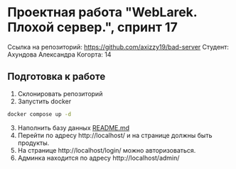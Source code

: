 # Проектная работа "WebLarek. Плохой сервер.", спринт 17

Ссылка на репозиторий: https://github.com/axizzy19/bad-server
Студент: Ахундова Александра
Когорта: 14

## Подготовка к работе
1. Склонировать репозиторий
2. Запустить docker
```bash
docker compose up -d
```
3. Наполнить базу данных
[README.md](.dump%2FREADME.md)
4. Перейти по адресу http://localhost/ и на странице должны быть продукты.
5. На странице http://localhost/login/ можно авторизоваться.
6. Админка находится по адресу http://localhost/admin/

